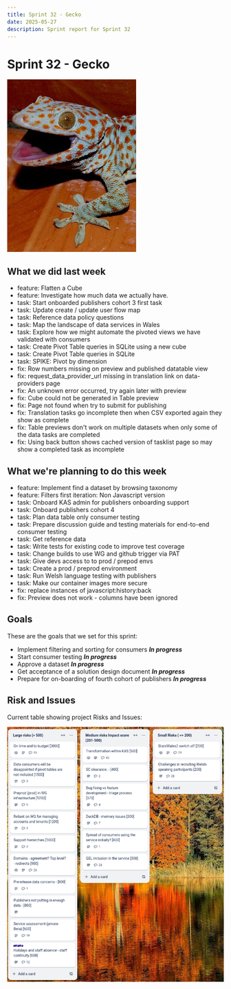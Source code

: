 ```yaml
---
title: Sprint 32 - Gecko
date: 2025-05-27
description: Sprint report for Sprint 32
---
```


# Sprint 32 - Gecko

![A picture of a tokay gecko](gecko2.jpg)

## What we did last week


- feature: Flatten a Cube
- feature: Investigate how much data we actually have.
- task: Start onboarded publishers cohort 3 first task
- task: Update create / update user flow map
- task: Reference data policy questions
- task: Map the landscape of data services in Wales
- task: Explore how we might automate the pivoted views we have validated with consumers
- task: Create Pivot Table queries in SQLite using a new cube
- task: Create Pivot Table queries in SQLite
- task: SPIKE: Pivot by dimension
- fix: Row numbers missing on preview and published datatable view
- fix: request_data_provider_url missing in translation link on data-providers page
- fix: An unknown error occurred, try again later with preview
- fix: Cube could not be generated in Table preview 
- fix: Page not found when try to submit for publishing 
- fix: Translation tasks go incomplete then when CSV exported again they show as complete
- fix: Table previews don't work on multiple datasets when only some of the data tasks are completed
- fix: Using back button shows cached version of tasklist page so may show a completed task as incomplete

## What we're planning to do this week


- feature: Implement find a dataset by browsing taxonomy
- feature: Filters first iteration: Non Javascript version
- task: Onboard KAS admin for publishers onboarding support
- task: Onboard publishers cohort 4
- task: Plan data table only consumer testing
- task: Prepare discussion guide and testing materials for end-to-end consumer testing
- task: Get reference data
- task: Write tests for existing code to improve test coverage
- task: Change builds to use WG and github trigger via PAT
- task: Give devs access to to prod / prepod envs
- task: Create a prod / preprod environment
- task: Run Welsh language testing with publishers
- task: Make our container images more secure
- fix: replace instances of javascript:history:back
- fix: Preview does not work - columns have been ignored

## Goals

These are the goals that we set for this sprint:

- Implement filtering and sorting for consumers <span class="badge bg-info">_**In progress**_</span>
- Start consumer testing <span class="badge bg-info">_**In progress**_</span>
- Approve a dataset <span class="badge bg-info">_**In progress**_</span>
- Get acceptance of a solution design document <span class="badge bg-info">_**In progress**_</span>
- Prepare for on-boarding of fourth cohort of publishers <span class="badge bg-info">_**In progress**_</span>

## Risk and Issues

Current table showing project Risks and Issues:

![Risks and Issues](risksBoard20250527.png)
